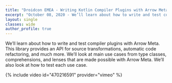 ```yaml
---
title: "Droidcon EMEA - Writing Kotlin Compiler Plugins with Arrow Meta"
excerpt: "October 08, 2020 - We’ll learn about how to write and test compiler plugins with Arrow Meta. This library provides an API for source transformations, automatic code refactoring, and much more. "
layout: single
classes: wide
author_profile: true
---
```


We’ll learn about how to write and test compiler plugins with Arrow Meta. This library provides an API for source transformations, automatic code refactoring, and much more. We’ll look at main use cases from type classes, comprehensions, and lenses that are made possible with Arrow Meta. We’ll also look at how to test each use case.

{% include video id="470216591" provider="vimeo" %}

<br/>
<br/>

<script async class="speakerdeck-embed" data-id="d79c32b49ac840138d365f3d263eeb00" data-ratio="1.77777777777778" src="//speakerdeck.com/assets/embed.js"></script>


